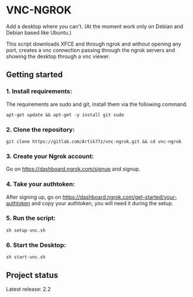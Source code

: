 # VNC-NGROK

Add a desktop where you can't. (At the moment work only on Debian and Debian based like Ubuntu.)

This script downloads XFCE and through ngrok and without opening any port, creates a vnc connection passing through the ngrok servers and showing the desktop through a vnc viewer.

## Getting started

### 1. Install requirements:

The requirements are sudo and git, install them via the following command.
```
apt-get update && apt-get -y install git sudo
```
### 2. Clone the repository:

```
git clone https://gitlab.com/Artik77z/vnc-ngrok.git && cd vnc-ngrok
```

### 3. Create your Ngrok account:

Go on https://dashboard.ngrok.com/signup and signup.

### 4. Take your authtoken:

After signing up, go on https://dashboard.ngrok.com/get-started/your-authtoken and copy your authtoken, you will need it during the setup.

### 5. Run the script:

```
sh setup-vnc.sh
```
### 6. Start the Desktop:

```
sh start-vnc.sh
```

## Project status

Latest release: 2.2

